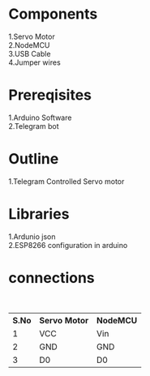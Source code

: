# Components
1.Servo Motor<br>
2.NodeMCU<br>
3.USB Cable<br>
4.Jumper wires<br>

# Prereqisites
1.Arduino Software<br>
2.Telegram bot

# Outline
1.Telegram Controlled Servo motor<br>

# Libraries
1.Ardunio json<br>
2.ESP8266 configuration in arduino<br>

# connections
<table>
  <tr>
    <th>S.No</th>
    <th>Servo Motor</th>
    <th>NodeMCU</th>
  </tr>
  <tr>
    <td>1</td>
    <td>VCC</td>
    <td>Vin</td>
  </tr>
  <tr>
    <td>2</td>
    <td>GND</td>
    <td>GND</td>
  </tr>
  <tr>
    <td>3</td>
    <td>D0</td>
    <td>D0</td>
  </tr>
  </table>
